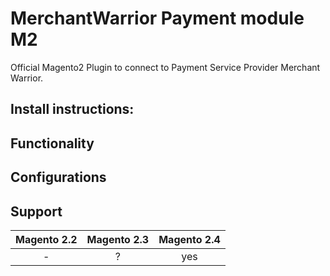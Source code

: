 # MerchantWarrior Payment module M2
Official Magento2 Plugin to connect to Payment Service Provider Merchant Warrior.
## Install instructions:

## Functionality

## Configurations

## Support
Magento 2.2 | Magento 2.3 | Magento 2.4
:---: |:-----------:| :---:
- |      ?      | yes
